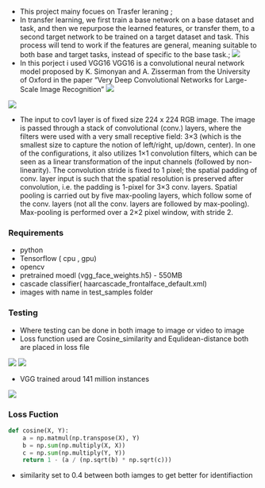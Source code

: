 


- This project mainy focues on Trasfer leraning ;
- In transfer learning, we first train a base network on a base dataset and task, and then we repurpose the learned features, or transfer them, to a second target network to be trained on a target dataset and task. This process will tend to work if the features are general, meaning suitable to both base and target tasks, instead of specific to the base task.;
![](https://3qeqpr26caki16dnhd19sv6by6v-wpengine.netdna-ssl.com/wp-content/uploads/2017/09/Depiction-of-Inductive-Transfer.png)
- In this porject i used  VGG16
VGG16 is a convolutional neural network model proposed by K. Simonyan and A. Zisserman from the University of Oxford in the paper “Very Deep Convolutional Networks for Large-Scale Image Recognition”
![](https://neurohive.io/wp-content/uploads/2018/11/vgg16.png)

![](https://neurohive.io/wp-content/uploads/2018/11/vgg16-neural-network.jpg)

- The input to cov1 layer is of fixed size 224 x 224 RGB image. The image is passed through a stack of convolutional (conv.) layers, where the filters were used with a very small receptive field: 3×3 (which is the smallest size to capture the notion of left/right, up/down, center). In one of the configurations, it also utilizes 1×1 convolution filters, which can be seen as a linear transformation of the input channels (followed by non-linearity). The convolution stride is fixed to 1 pixel; the spatial padding of conv. layer input is such that the spatial resolution is preserved after convolution, i.e. the padding is 1-pixel for 3×3 conv. layers. Spatial pooling is carried out by five max-pooling layers, which follow some of the conv.  layers (not all the conv. layers are followed by max-pooling). Max-pooling is performed over a 2×2 pixel window, with stride 2.


### Requirements
- python
- Tensorflow ( cpu , gpu)
- opencv
- pretrained moedl (vgg_face_weights.h5) - 550MB
- cascade classifier( haarcascade_frontalface_default.xml)
- images with name in test_samples folder


### Testing

- Where testing can be done in both image to image or video to image
- Loss function used are Cosine_similarity and Equlidean-distance both are 
placed in loss file

![](https://i.ibb.co/JKRhw2R/snipping1.png)
![](https://i.ibb.co/Ny3scWs/snipping2.png)
- VGG trained aroud 141 million instances

![](https://i1.wp.com/sefiks.com/wp-content/uploads/2018/08/angelina-jolie-true-positive-v2.png?ssl=1)


### Loss Fuction
    
```python
def cosine(X, Y):
    a = np.matmul(np.transpose(X), Y)
    b = np.sum(np.multiply(X, X))
    c = np.sum(np.multiply(Y, Y))
    return 1 - (a / (np.sqrt(b) * np.sqrt(c)))
```
	

- similarity set to 0.4 between both iamges to get better for identifiaction




